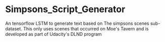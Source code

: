 # Simpsons_Script_Generator

An tensorflow LSTM to generate text based on The simpsons scenes sub-dataset. This only uses scenes that occurred on Moe's Tavern and is developed as part of Udacity's DLND program 
